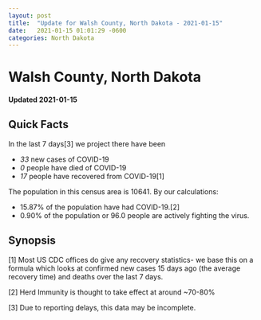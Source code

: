 ```yaml
---
layout: post
title:  "Update for Walsh County, North Dakota - 2021-01-15"
date:   2021-01-15 01:01:29 -0600
categories: North Dakota
---
```


# Walsh County, North Dakota
#### Updated 2021-01-15

## Quick Facts

In the last 7 days[3] we project there have been
- *33* new cases of COVID-19
- *0* people have died of COVID-19
- *17* people have recovered from COVID-19[1]

The population in this census area is 10641. By our calculations:
- 15.87% of the population have had COVID-19.[2]
- 0.90% of the population or 96.0 people are actively fighting the virus.

## Synopsis




[1] Most US CDC offices do give any recovery statistics- we base this on a formula which looks at confirmed new cases
15 days ago (the average recovery time) and deaths over the last 7 days.

[2] Herd Immunity is thought to take effect at around ~70-80%

[3] Due to reporting delays, this data may be incomplete.
 
    